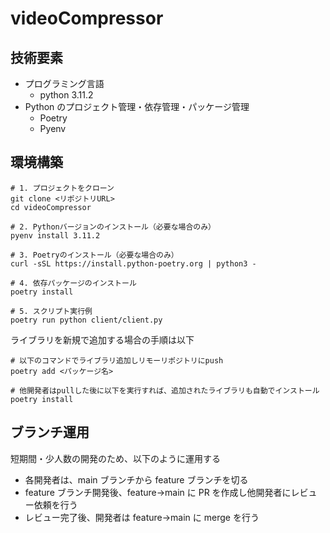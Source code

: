 # videoCompressor

## 技術要素

- プログラミング言語
  - python 3.11.2
- Python のプロジェクト管理・依存管理・パッケージ管理
  - Poetry
  - Pyenv

## 環境構築

```
# 1. プロジェクトをクローン
git clone <リポジトリURL>
cd videoCompressor

# 2. Pythonバージョンのインストール（必要な場合のみ）
pyenv install 3.11.2

# 3. Poetryのインストール（必要な場合のみ）
curl -sSL https://install.python-poetry.org | python3 -

# 4. 依存パッケージのインストール
poetry install

# 5. スクリプト実行例
poetry run python client/client.py
```

ライブラリを新規で追加する場合の手順は以下

```
# 以下のコマンドでライブラリ追加しリモーリポジトリにpush
poetry add <パッケージ名>

# 他開発者はpullした後に以下を実行すれば、追加されたライブラリも自動でインストール
poetry install
```

## ブランチ運用

短期間・少人数の開発のため、以下のように運用する

- 各開発者は、main ブランチから feature ブランチを切る
- feature ブランチ開発後、feature->main に PR を作成し他開発者にレビュー依頼を行う
- レビュー完了後、開発者は feature->main に merge を行う
